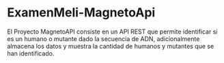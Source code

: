 # ExamenMeli-MagnetoApi
El Proyecto MagnetoAPI consiste en un API REST que permite identificar si es un humano o mutante dado la secuencia de ADN, adicionalmente almacena los datos y muestra la cantidad de humanos y mutantes que se han identificado. 
